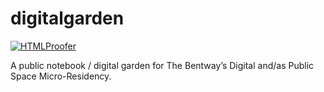 # digitalgarden

[![HTMLProofer](https://github.com/hyphacoop/digitalgarden/actions/workflows/main.yml/badge.svg)](https://github.com/hyphacoop/digitalgarden/actions/workflows/main.yml)

A public notebook / digital garden for The Bentway’s Digital and/as Public Space Micro-Residency.

